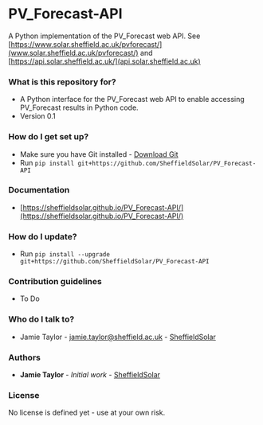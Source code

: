 # PV_Forecast-API
A Python implementation of the PV_Forecast web API. See [https://www.solar.sheffield.ac.uk/pvforecast/](www.solar.sheffield.ac.uk/pvforecast/) and [https://api.solar.sheffield.ac.uk/](api.solar.sheffield.ac.uk)

### What is this repository for? ###

* A Python interface for the PV_Forecast web API to enable accessing PV_Forecast results in Python code.
* Version 0.1

### How do I get set up? ###

* Make sure you have Git installed - [Download Git](https://git-scm.com/downloads)
* Run `pip install git+https://github.com/SheffieldSolar/PV_Forecast-API`

### Documentation ###

* [https://sheffieldsolar.github.io/PV_Forecast-API/](https://sheffieldsolar.github.io/PV_Forecast-API/)

### How do I update? ###

* Run `pip install --upgrade git+https://github.com/SheffieldSolar/PV_Forecast-API`

### Contribution guidelines ###

* To Do

### Who do I talk to? ###

* Jamie Taylor - [jamie.taylor@sheffield.ac.uk](mailto:jamie.taylor@sheffield.ac.uk "Email Jamie") - [SheffieldSolar](https://github.com/SheffieldSolar)

### Authors ###

* **Jamie Taylor** - *Initial work* - [SheffieldSolar](https://github.com/SheffieldSolar)

### License ###

No license is defined yet - use at your own risk.
